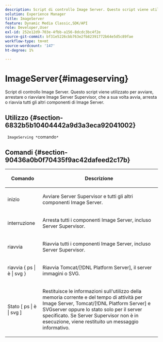 ```yaml
---
description: Script di controllo Image Server. Questo script viene utilizzato per avviare, arrestare o riavviare Image Server Supervisor, che a sua volta avvia, arresta o riavvia tutti gli altri componenti di Image Server.
solution: Experience Manager
title: ImageServer
feature: Dynamic Media Classic,SDK/API
role: Developer,User
exl-id: 252e12d9-703e-4fbb-a156-8dcdc3bc4f2e
source-git-commit: bf31e5226cbb763e2fb82391772b64e5d5c89fae
workflow-type: tm+mt
source-wordcount: '147'
ht-degree: 1%

---
```


# ImageServer{#imageserving}

Script di controllo Image Server. Questo script viene utilizzato per avviare, arrestare o riavviare Image Server Supervisor, che a sua volta avvia, arresta o riavvia tutti gli altri componenti di Image Server.

## Utilizzo {#section-6832b5b10404442a9d3a3eca92041002}

` ImageServing *`comando`*`

## Comandi {#section-90436a0b0f70435f9ac42dafeed2c17b}

<table id="table_692C6A043F9747C88929FF20373EC88C"> 
 <thead> 
  <tr> 
   <th colname="col1" class="entry"> <p>Comando </p> </th> 
   <th colname="col2" class="entry"> <p>Descrizione </p> </th> 
  </tr> 
 </thead>
 <tbody> 
  <tr> 
   <td colname="col1"> <p> <span class="codeph"> inizio </span> </p> </td> 
   <td colname="col2"> <p> Avviare Server Supervisor e tutti gli altri componenti Image Server. </p> </td> 
  </tr> 
  <tr> 
   <td colname="col1"> <p> <span class="codeph"> interruzione </span> </p> </td> 
   <td colname="col2"> <p> Arresta tutti i componenti Image Server, incluso Server Supervisor. </p> </td> 
  </tr> 
  <tr> 
   <td colname="col1"> <p> <span class="codeph"> riavvia </span> </p> </td> 
   <td colname="col2"> <p>Riavvia tutti i componenti Image Server, incluso Server Supervisor. </p> </td> 
  </tr> 
  <tr> 
   <td colname="col1"> <p> <span class="codeph"> riavvia { ps | è | svg } </span> </p> </td> 
   <td colname="col2"> <p> Riavvia Tomcat/[!DNL Platform Server], il server immagini o SVG. </p> </td> 
  </tr> 
  <tr> 
   <td colname="col1"> <p> Stato <span class="codeph"> [ ps | è | svg ] </span> </p> </td> 
   <td colname="col2"> <p>Restituisce le informazioni sull'utilizzo della memoria corrente e del tempo di attività per Image Server, Tomcat/[!DNL Platform Server] e SVGserver oppure lo stato solo per il server specificato. Se Server Supervisor non è in esecuzione, viene restituito un messaggio informativo. </p> </td> 
  </tr> 
 </tbody> 
</table>
